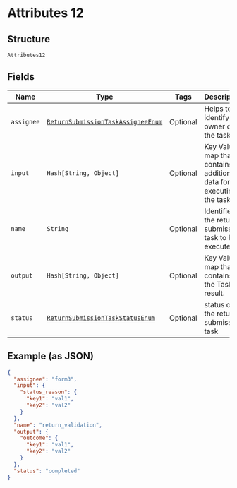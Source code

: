 
# Attributes 12

## Structure

`Attributes12`

## Fields

| Name | Type | Tags | Description |
|  --- | --- | --- | --- |
| `assignee` | [`ReturnSubmissionTaskAssigneeEnum`](../../doc/models/return-submission-task-assignee-enum.md) | Optional | Helps to identify the owner of the task |
| `input` | `Hash[String, Object]` | Optional | Key Value map that contains additional data for executing the task. |
| `name` | `String` | Optional | Identifies the return submission task to be executed |
| `output` | `Hash[String, Object]` | Optional | Key Value map that contains the Task result. |
| `status` | [`ReturnSubmissionTaskStatusEnum`](../../doc/models/return-submission-task-status-enum.md) | Optional | status of the return submission task |

## Example (as JSON)

```json
{
  "assignee": "form3",
  "input": {
    "status_reason": {
      "key1": "val1",
      "key2": "val2"
    }
  },
  "name": "return_validation",
  "output": {
    "outcome": {
      "key1": "val1",
      "key2": "val2"
    }
  },
  "status": "completed"
}
```

